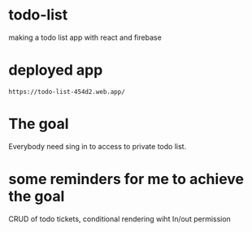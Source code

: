 # todo-list

making a todo list app with react and firebase

# deployed app

    https://todo-list-454d2.web.app/

# The goal

Everybody need sing in to access to private todo list.

# some reminders for me to achieve  the goal

CRUD of todo tickets, conditional rendering wiht In/out permission
